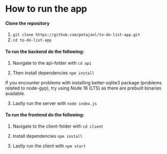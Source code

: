 # How to run the app

#### Clone the repository
1. `git clone https://github.com/petajaol/to-do-list-app.git`
2. `cd to-do-list-app`

#### To run the backend do the following:
1. Navigate to the api-folder with `cd api`

2. Then install dependencies `npm install`<br>

If you encounter problems with installing better-sqlite3 package (problems related to node-gyp), try using Node 16 (LTS) as there are prebuilt binaries available.

3. Lastly run the server with `node index.js`

#### To run the frontend do the following:
1. Navigate to the client-folder with `cd client`

2. Install dependencies `npm install`

3. Lastly run the client with `npm start`
